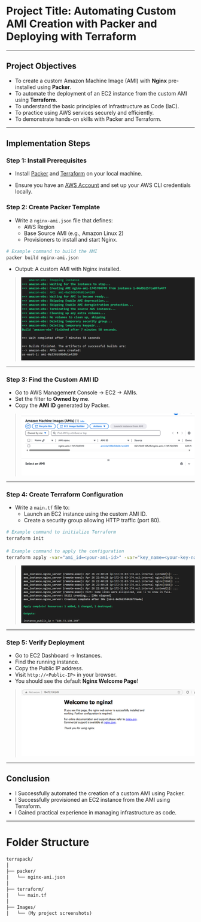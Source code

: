 # **Project Title: Automating Custom AMI Creation with Packer and Deploying with Terraform**

---

## **Project Objectives**

- To create a custom Amazon Machine Image (AMI) with **Nginx** pre-installed using **Packer**.
- To automate the deployment of an EC2 instance from the custom AMI using **Terraform**.
- To understand the basic principles of Infrastructure as Code (IaC).
- To practice using AWS services securely and efficiently.
- To demonstrate hands-on skills with Packer and Terraform.

---

## **Implementation Steps**

### **Step 1: Install Prerequisites**

- Install [Packer](https://www.packer.io/downloads) and [Terraform](https://developer.hashicorp.com/terraform/downloads) on your local machine.

- Ensure you have an [AWS Account](https://aws.amazon.com/free/) and set up your AWS CLI credentials locally.

### **Step 2: Create Packer Template**

- Write a `nginx-ami.json` file that defines:
  - AWS Region
  - Base Source AMI (e.g., Amazon Linux 2)
  - Provisioners to install and start Nginx.

```bash
# Example command to build the AMI
packer build nginx-ami.json
```

- Output: A custom AMI with Nginx installed.

> ![alt text](Images/Packerbuild.png)

---

### **Step 3: Find the Custom AMI ID**

- Go to AWS Management Console → EC2 → AMIs.
- Set the filter to **Owned by me**.
- Copy the **AMI ID** generated by Packer.

> ![alt text](Images/ownby.png)

---

### **Step 4: Create Terraform Configuration**

- Write a `main.tf` file to:
  - Launch an EC2 instance using the custom AMI ID.
  - Create a security group allowing HTTP traffic (port 80).

```bash
# Example command to initialize Terraform
terraform init

# Example command to apply the configuration
terraform apply -var="ami_id=<your-ami-id>" -var="key_name=<your-key-name>"
```

> ![alt text](Images/Tapply.png)

---

### **Step 5: Verify Deployment**

- Go to EC2 Dashboard → Instances.
- Find the running instance.
- Copy the Public IP address.
- Visit `http://<Public-IP>` in your browser.
- You should see the default **Nginx Welcome Page**!

> ![alt text](Images/final.png)

---

## **Conclusion**

- I Successfully automated the creation of a custom AMI using Packer.
- I Successfully provisioned an EC2 instance from the AMI using Terraform.
- I Gained practical experience in managing infrastructure as code.

---

# **Folder Structure**

```
terrapack/
│
├── packer/
│   └── nginx-ami.json
│
├── terraform/
│   └── main.tf
│
├── Images/
│   └── (My project screenshots)
```
